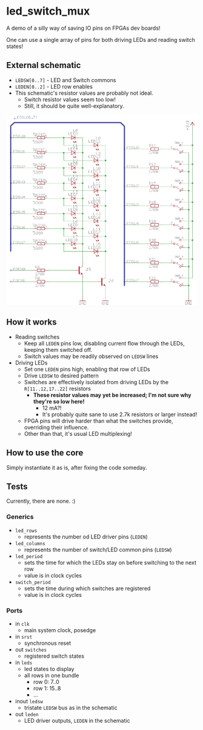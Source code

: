# led_switch_mux

A demo of a silly way of saving IO pins on FPGAs dev boards!

One can use a single array of pins for both driving LEDs and reading switch states!

## External schematic

- `LEDSW[0..7]` - LED and Switch commons
- `LEDEN[0..2]` - LED row enables
- This schematic's resistor values are probably not ideal.
    - Switch resistor values seem too low!
    - Still, it should be quite well-explanatory.

![schematic](doc/schematic.png)

## How it works

- Reading switches
    - Keep all `LEDEN` pins low, disabling current flow through the LEDs, keeping them switched off.
    - Switch values may be readily observed on `LEDSW` lines
- Driving LEDs
    - Set one `LEDEN` pins high, enabling that row of LEDs
    - Drive `LEDSW` to desired pattern
    - Switches are effectively isolated from driving LEDs by the `R[11..12,17..22]` resistors
        - **These resistor values may yet be increased; I'm not sure why they're so low here!**
            - 12 mA?!
            - It's probably quite sane to use 2.7k resistors or larger instead!
    - FPGA pins will drive harder than what the switches provide, overriding their influence.
    - Other than that, it's usual LED multiplexing!

## How to use the core

Simply instantiate it as is, after fixing the code someday.

## Tests

Currently, there are none. :)

### Generics

- `led_rows`
    - represents the number od LED driver pins (`LEDEN`)
- `led_columns`
    - represents the number of switch/LED common pins (`LEDSW`)
- `led_period`
    - sets the time for which the LEDs stay on before switching to the next row
    - value is in clock cycles
- `switch_period`
    - sets the time during which switches are registered
    - value is in clock cycles

### Ports

- in `clk`
    - main system clock, posedge
- in `srst`
    - synchronous reset
- out `switches`
    - registered switch states
- in `leds`
    - led states to display
    - all rows in one bundle
        - row 0: 7..0
        - row 1: 15..8
        - ...
- inout `ledsw`
    - tristate `LEDSW` bus as in the schematic
- out `leden`
    - LED driver outputs, `LEDEN` in the schematic
